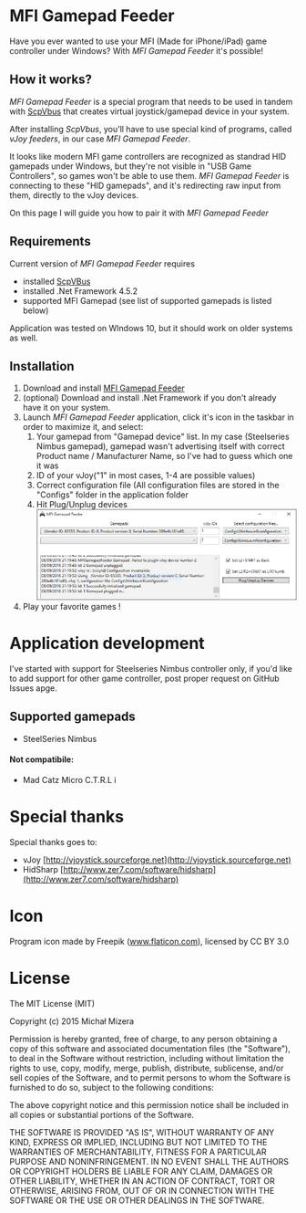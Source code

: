 # MFI Gamepad Feeder

Have you ever wanted to use your MFI (Made for iPhone/iPad) game controller under Windows? With *MFI Gamepad Feeder* it's possible!

## How it works?

*MFI Gamepad Feeder* is a special program that needs to be used in tandem with [ScpVbus](https://github.com/shauleiz/ScpVBus) that creates virtual joystick/gamepad device in your system.

After installing *ScpVbus*, you'll have to use special kind of programs, called *vJoy feeders*, in our case *MFI Gamepad Feeder*.

It looks like modern MFI game controllers are recognized as standrad HID gamepads under Windows, but they're not visible in "USB Game Controllers", so games won't be able to use them. *MFI Gamepad Feeder* is connecting to these "HID gamepads", and it's redirecting raw input from them, directly to the vJoy devices.

On this page I will guide you how to pair it with *MFI Gamepad Feeder*  

## Requirements

Current version of *MFI Gamepad Feeder* requires

* installed [ScpVBus](https://github.com/shauleiz/ScpVBus/releases)
* installed .Net Framework 4.5.2
* supported MFI Gamepad (see list of supported gamepads is listed below)

Application was tested on WIndows 10, but it should work on older systems as well.

## Installation

1. Download and install [MFI Gamepad Feeder](https://github.com/Axadiw/MFIGamepadFeeder/releases/latest "MFI Gamepad Feeder")
2. (optional) Download and install .Net Framework if you don't already have it on your system.
3. Launch *MFI Gamepad Feeder* application, click it's icon in the taskbar in order to maximize it, and select:
	1. Your gamepad from "Gamepad device" list. In my case (Steelseries Nimbus gamepad), gamepad wasn't advertising itself with correct Product name / Manufacturer Name, so I've had to guess which one it was
	2. ID of your vJoy("1" in most cases, 1-4 are possible values)
	3. Correct configuration file (All configuration files are stored in the "Configs" folder in the application folder
	4. Hit Plug/Unplug devices <br/>
![](Doc/MFIGamepadFeeder.png)
5. Play your favorite games !

# Application development

I've started with support for Steelseries Nimbus controller only, if you'd like to add support for other game controller, post proper request on GitHub Issues apge.

## Supported gamepads

* SteelSeries Nimbus

#### Not compatibile:

* Mad Catz Micro C.T.R.L i

# Special thanks

Special thanks goes to:

* vJoy [http://vjoystick.sourceforge.net](http://vjoystick.sourceforge.net)
* HidSharp [http://www.zer7.com/software/hidsharp](http://www.zer7.com/software/hidsharp)

# Icon

Program icon made by Freepik (www.flaticon.com), licensed by CC BY 3.0

# License

The MIT License (MIT)

Copyright (c) 2015 Michał Mizera

Permission is hereby granted, free of charge, to any person obtaining a copy of this software and associated documentation files (the "Software"), to deal in the Software without restriction, including without limitation the rights to use, copy, modify, merge, publish, distribute, sublicense, and/or sell copies of the Software, and to permit persons to whom the Software is furnished to do so, subject to the following conditions:

The above copyright notice and this permission notice shall be included in all copies or substantial portions of the Software.

THE SOFTWARE IS PROVIDED "AS IS", WITHOUT WARRANTY OF ANY KIND, EXPRESS OR IMPLIED, INCLUDING BUT NOT LIMITED TO THE WARRANTIES OF MERCHANTABILITY, FITNESS FOR A PARTICULAR PURPOSE AND NONINFRINGEMENT. IN NO EVENT SHALL THE AUTHORS OR COPYRIGHT HOLDERS BE LIABLE FOR ANY CLAIM, DAMAGES OR OTHER LIABILITY, WHETHER IN AN ACTION OF CONTRACT, TORT OR OTHERWISE, ARISING FROM, OUT OF OR IN CONNECTION WITH THE SOFTWARE OR THE USE OR OTHER DEALINGS IN THE SOFTWARE.
